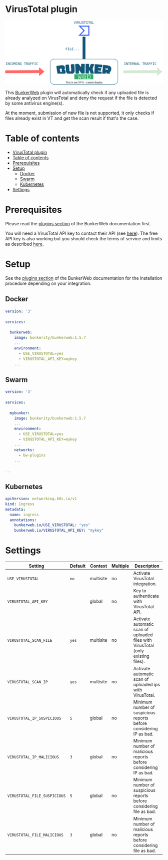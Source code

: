 # VirusTotal plugin

<p align="center">
	<img alt="BunkerWeb VirusTotal diagram" src="https://github.com/bunkerity/bunkerweb-plugins/raw/main/virustotal/docs/diagram.svg" />
</p>

This [BunkerWeb](https://www.bunkerweb.io) plugin will automatically check if any uploaded file is already analyzed on VirusTotal and deny the request if the file is detected by some antivirus engine(s).

At the moment, submission of new file is not supported, it only checks if files already exist in VT and get the scan result if that's the case.

# Table of contents

- [VirusTotal plugin](#virustotal-plugin)
- [Table of contents](#table-of-contents)
- [Prerequisites](#prerequisites)
- [Setup](#setup)
  - [Docker](#docker)
  - [Swarm](#swarm)
  - [Kubernetes](#kubernetes)
- [Settings](#settings)

# Prerequisites

Please read the [plugins section](https://docs.bunkerweb.io/latest/plugins) of the BunkerWeb documentation first.

You will need a VirusTotal API key to contact their API (see [here](https://support.virustotal.com/hc/en-us/articles/115002088769-Please-give-me-an-API-key)). The free API key is also working but you should check the terms of service and limits as described [here](https://support.virustotal.com/hc/en-us/articles/115002119845-What-is-the-difference-between-the-public-API-and-the-private-API-).

# Setup

See the [plugins section](https://docs.bunkerweb.io/latest/plugins) of the BunkerWeb documentation for the installation procedure depending on your integration.

## Docker

```yaml
version: '3'

services:

  bunkerweb:
    image: bunkerity/bunkerweb:1.5.7
    ...
    environment:
      - USE_VIRUSTOTAL=yes
      - VIRUSTOTAL_API_KEY=mykey
    ...
```

## Swarm

```yaml
version: '3'

services:

  mybunker:
    image: bunkerity/bunkerweb:1.5.7
    ...
    environment:
      - USE_VIRUSTOTAL=yes
      - VIRUSTOTAL_API_KEY=mykey
    ...
    networks:
      - bw-plugins
    ...

...
```

## Kubernetes

```yaml
apiVersion: networking.k8s.io/v1
kind: Ingress
metadata:
  name: ingress
  annotations:
    bunkerweb.io/USE_VIRUSTOTAL: "yes"
    bunkerweb.io/VIRUSTOTAL_API_KEY: "mykey"
```

# Settings

|          Setting           |Default| Context |Multiple|                                  Description                                   |
|----------------------------|-------|---------|--------|--------------------------------------------------------------------------------|
|`USE_VIRUSTOTAL`            |`no`   |multisite|no      |Activate VirusTotal integration.                                                |
|`VIRUSTOTAL_API_KEY`        |       |global   |no      |Key to authenticate with VirusTotal API.                                        |
|`VIRUSTOTAL_SCAN_FILE`      |`yes`  |multisite|no      |Activate automatic scan of uploaded files with VirusTotal (only existing files).|
|`VIRUSTOTAL_SCAN_IP`        |`yes`  |multisite|no      |Activate automatic scan of uploaded ips with VirusTotal.                        |
|`VIRUSTOTAL_IP_SUSPICIOUS`  |`5`    |global   |no      |Minimum number of suspicious reports before considering IP as bad.              |
|`VIRUSTOTAL_IP_MALICIOUS`   |`3`    |global   |no      |Minimum number of malicious reports before considering IP as bad.               |
|`VIRUSTOTAL_FILE_SUSPICIOUS`|`5`    |global   |no      |Minimum number of suspicious reports before considering file as bad.            |
|`VIRUSTOTAL_FILE_MALICIOUS` |`3`    |global   |no      |Minimum number of malicious reports before considering file as bad.             |
